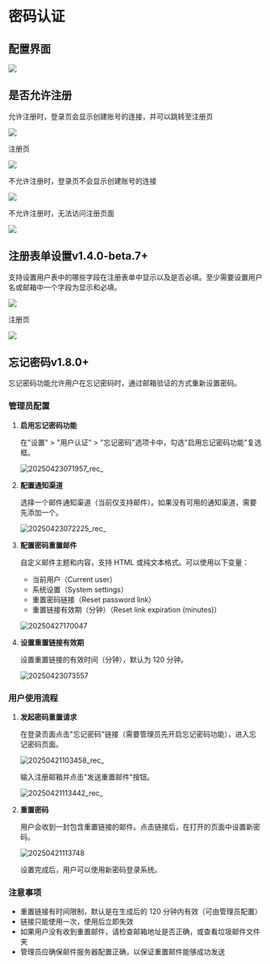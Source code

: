 # 密码认证

## 配置界面

![](https://static-docs.nocobase.com/202411131505095.png)

## 是否允许注册

允许注册时，登录页会显示创建账号的连接，并可以跳转至注册页

![](https://static-docs.nocobase.com/78903930d4b47aaf75cf94c55dd3596e.png)

注册页

![](https://static-docs.nocobase.com/ac3c3ab42df28cb7c6dc70b24e99e7f7.png)

不允许注册时，登录页不会显示创建账号的连接

![](https://static-docs.nocobase.com/8d5e3b6df9991bfc1c2e095a93745121.png)

不允许注册时，无法访问注册页面

![](https://static-docs.nocobase.com/09325c4b07e09f88f80a14dff8430556.png)

## 注册表单设置<Badge>v1.4.0-beta.7+</Badge>

支持设置用户表中的哪些字段在注册表单中显示以及是否必填。至少需要设置用户名或邮箱中一个字段为显示和必填。

![](https://static-docs.nocobase.com/202411262133669.png)

注册页

![](https://static-docs.nocobase.com/202411262135801.png)

## 忘记密码<Badge>v1.8.0+</Badge>

忘记密码功能允许用户在忘记密码时，通过邮箱验证的方式重新设置密码。

### 管理员配置

1. **启用忘记密码功能**

   在"设置" > "用户认证" > "忘记密码"选项卡中，勾选"启用忘记密码功能"复选框。

   ![20250423071957_rec_](https://static-docs.nocobase.com/20250423071957_rec_.gif)

2. **配置通知渠道**

   选择一个邮件通知渠道（当前仅支持邮件）。如果没有可用的通知渠道，需要先添加一个。

   ![20250423072225_rec_](https://static-docs.nocobase.com/20250423072225_rec_.gif)

3. **配置密码重置邮件**

   自定义邮件主题和内容，支持 HTML 或纯文本格式。可以使用以下变量：
   - 当前用户（Current user）
   - 系统设置（System settings）
   - 重置密码链接（Reset password link）
   - 重置链接有效期（分钟）（Reset link expiration (minutes)）

   ![20250427170047](https://static-docs.nocobase.com/20250427170047.png)

4. **设置重置链接有效期**

   设置重置链接的有效时间（分钟），默认为 120 分钟。

   ![20250423073557](https://static-docs.nocobase.com/20250423073557.png)

### 用户使用流程

1. **发起密码重置请求**

   在登录页面点击"忘记密码"链接（需要管理员先开启忘记密码功能），进入忘记密码页面。

   ![20250421103458_rec_](https://static-docs.nocobase.com/20250421103458_rec_.gif)

   输入注册邮箱并点击"发送重置邮件"按钮。

   ![20250421113442_rec_](https://static-docs.nocobase.com/20250421113442_rec_.gif)

2. **重置密码**

   用户会收到一封包含重置链接的邮件。点击链接后，在打开的页面中设置新密码。

   ![20250421113748](https://static-docs.nocobase.com/20250421113748.png)

   设置完成后，用户可以使用新密码登录系统。

### 注意事项

- 重置链接有时间限制，默认是在生成后的 120 分钟内有效（可由管理员配置）
- 链接只能使用一次，使用后立即失效
- 如果用户没有收到重置邮件，请检查邮箱地址是否正确，或查看垃圾邮件文件夹
- 管理员应确保邮件服务器配置正确，以保证重置邮件能够成功发送
